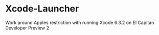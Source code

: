 # Xcode-Launcher
Work around Apples restriction with running Xcode 6.3.2 on El Capitan Developer Preview 2
